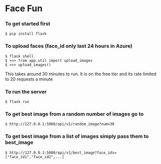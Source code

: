 Face Fun
==================

### To get started first
    $ pip install flask

### To upload faces (face_id only last 24 hours in Azure)
    $ flask shell
    $ >>> from app.util import upload_images
    $ >>> upload_images()

This takes around 30 minutes to run. It is on the free tier and its rate limited to 20 requests
a minute

### To run the server
    $ flask run

### To get best image from a random number of images go to
    $ http://127.0.0.1:5000/api/v1/random_image?num=30

### To get best image from a list of images simply pass them to best_image
    $ http://127.0.0.1:5000/api/v1/best_image?face_ids=["face_id1","face_id2",...]
